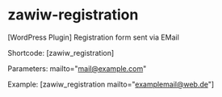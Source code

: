 # zawiw-registration
[WordPress Plugin] Registration form sent via EMail

Shortcode: [zawiw_registration]

Parameters: mailto="mail@example.com"

Example: [zawiw_registration mailto="examplemail@web.de"]
